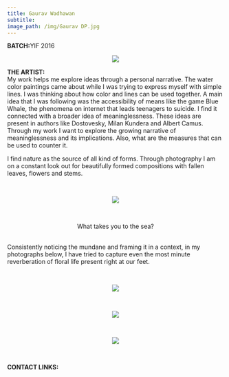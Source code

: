 ```yaml
---
title: Gaurav Wadhawan
subtitle: 
image_path: /img/Gaurav DP.jpg
---
```


<p><b>BATCH:</b>YIF 2016</p>

<p align="center">
<img src="../../img/Gaurav DP.jpg"></p>

<b>THE ARTIST:</b>
<br />
My work helps me explore ideas through a personal narrative. The water color paintings came about while I was trying to express myself with simple lines. I was thinking about how color and lines can be used together. A main idea that I was following was the accessibility of means like the game Blue Whale, the phenomena on internet that leads teenagers to suicide. I find it connected with a broader idea of meaninglessness. These ideas are present in authors like Dostovesky, Milan Kundera and Albert Camus. Through my work I want to explore the growing narrative of meaninglessness and its implications. Also, what are the measures that can be used to counter it. 

I find nature as the source of all kind of forms. Through photography I am on a constant look out for beautifully formed compositions with fallen leaves, flowers and stems. 

<br />
<p align="center">
<img src="../../img/GW1.jpg"></p>
<br />
<p align="center">What takes you to the sea?
<br />
<br />
<p align="left"></p> Consistently noticing the mundane and framing it in a context, in my photographs below, I have tried to capture even the most minute reverberation of floral life present right at our feet.</p>
<br />
  
<p align="center">
<img src="../../img/GW2.jpg"></p>
<br />
<p align="center">
<img src="../../img/GW3.jpg"></p>
<br />
<p align="center">
<img src="../../img/GW4.jpg"></p>
<br />

<b>CONTACT LINKS:</b>
<br />
<a href="https://www.facebook.com/gaurav.wadhawan.77" class="fa fa-facebook"></a>

